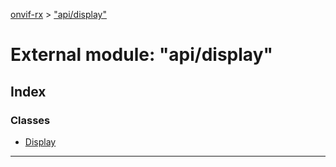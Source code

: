 [onvif-rx](../README.md) > ["api/display"](../modules/_api_display_.md)

# External module: "api/display"

## Index

### Classes

* [Display](../classes/_api_display_.display.md)

---


